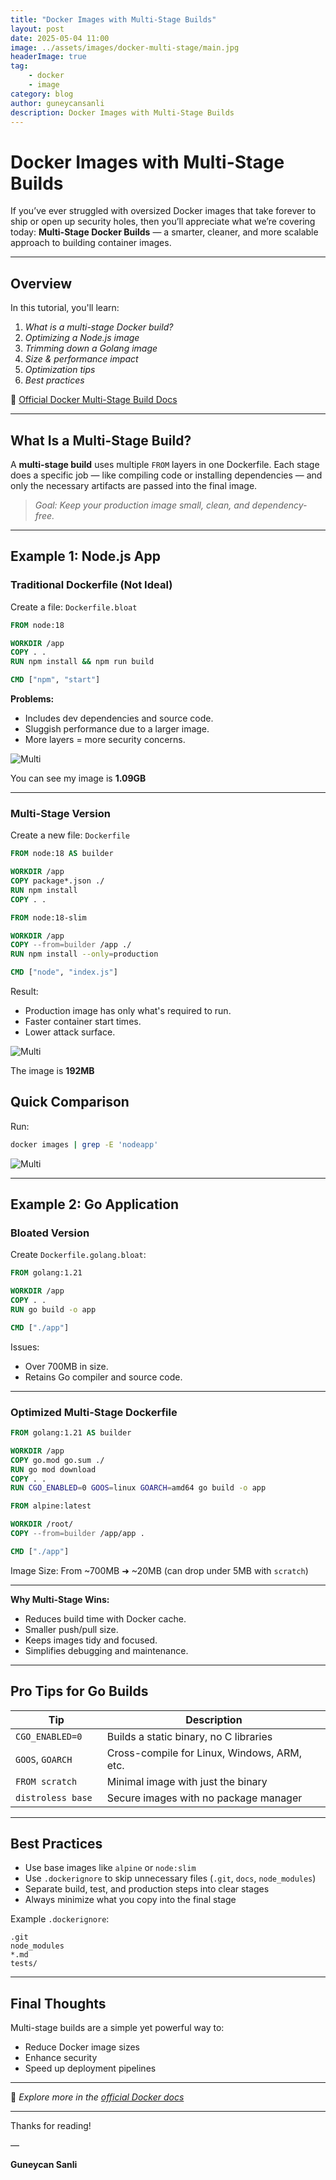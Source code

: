 ```yaml
---
title: "Docker Images with Multi-Stage Builds"
layout: post
date: 2025-05-04 11:00
image: ../assets/images/docker-multi-stage/main.jpg
headerImage: true
tag:
    - docker
    - image
category: blog
author: guneycansanli
description: Docker Images with Multi-Stage Builds 
---
```


# Docker Images with Multi-Stage Builds 

If you’ve ever struggled with oversized Docker images that take forever to ship or open up security holes, then you’ll appreciate what we’re covering today: **Multi-Stage Docker Builds** — a smarter, cleaner, and more scalable approach to building container images.

---

##  Overview

In this tutorial, you'll learn:

1. *What is a multi-stage Docker build?*  
2. *Optimizing a Node.js image*  
3. *Trimming down a Golang image*  
4. *Size & performance impact*  
5. *Optimization tips*  
6. *Best practices*

🔗 [Official Docker Multi-Stage Build Docs](https://docs.docker.com/develop/develop-images/multistage-build/)

---

## What Is a Multi-Stage Build?

A **multi-stage build** uses multiple `FROM` layers in one Dockerfile. Each stage does a specific job — like compiling code or installing dependencies — and only the necessary artifacts are passed into the final image.

> *Goal: Keep your production image small, clean, and dependency-free.*

---

## Example 1: Node.js App

### Traditional Dockerfile (Not Ideal)

Create a file: `Dockerfile.bloat`

```dockerfile
FROM node:18

WORKDIR /app
COPY . .
RUN npm install && npm run build

CMD ["npm", "start"]
```

**Problems:**

- Includes dev dependencies and source code.
- Sluggish performance due to a larger image.
- More layers = more security concerns.


![Multi][1]

You can see my image is **1.09GB**

---

### Multi-Stage Version

Create a new file: `Dockerfile`

```dockerfile
FROM node:18 AS builder

WORKDIR /app
COPY package*.json ./
RUN npm install
COPY . .

FROM node:18-slim

WORKDIR /app
COPY --from=builder /app ./
RUN npm install --only=production

CMD ["node", "index.js"]
```

Result:
- Production image has only what's required to run.
- Faster container start times.
- Lower attack surface.


![Multi][2]

The image is **192MB**


## Quick Comparison

Run:

```bash
docker images | grep -E 'nodeapp'
```

![Multi][3]


---

## Example 2: Go Application

### Bloated Version

Create `Dockerfile.golang.bloat`:

```dockerfile
FROM golang:1.21

WORKDIR /app
COPY . .
RUN go build -o app

CMD ["./app"]
```

Issues:
- Over 700MB in size.
- Retains Go compiler and source code.

---

### Optimized Multi-Stage Dockerfile

```dockerfile
FROM golang:1.21 AS builder

WORKDIR /app
COPY go.mod go.sum ./
RUN go mod download
COPY . .
RUN CGO_ENABLED=0 GOOS=linux GOARCH=amd64 go build -o app

FROM alpine:latest

WORKDIR /root/
COPY --from=builder /app/app .

CMD ["./app"]
```

Image Size:
From ~700MB ➜ ~20MB (can drop under 5MB with `scratch`)

---

**Why Multi-Stage Wins:**

- Reduces build time with Docker cache.
- Smaller push/pull size.
- Keeps images tidy and focused.
- Simplifies debugging and maintenance.

---

## Pro Tips for Go Builds

| Tip                     | Description |
|-------------------------|-------------|
| `CGO_ENABLED=0`         | Builds a static binary, no C libraries |
| `GOOS`, `GOARCH`        | Cross-compile for Linux, Windows, ARM, etc. |
| `FROM scratch`          | Minimal image with just the binary |
| `distroless base `      | Secure images with no package manager |

---

## Best Practices

- Use base images like `alpine` or `node:slim`  
- Use `.dockerignore` to skip unnecessary files (`.git`, `docs`, `node_modules`)  
- Separate build, test, and production steps into clear stages  
- Always minimize what you copy into the final stage

Example `.dockerignore`:

```
.git
node_modules
*.md
tests/
```

---

## Final Thoughts

Multi-stage builds are a simple yet powerful way to:

- Reduce Docker image sizes  
- Enhance security  
- Speed up deployment pipelines  

---

🔗 _Explore more in the [official Docker docs](https://docs.docker.com/develop/develop-images/multistage-build/)_

---

Thanks for reading!

—

**Guneycan Sanli**


[1]: ../assets/images/docker-multi-stage/multi-1.jpg
[2]: ../assets/images/docker-multi-stage/multi-2.jpg
[3]: ../assets/images/docker-multi-stage/multi-3.jpg

